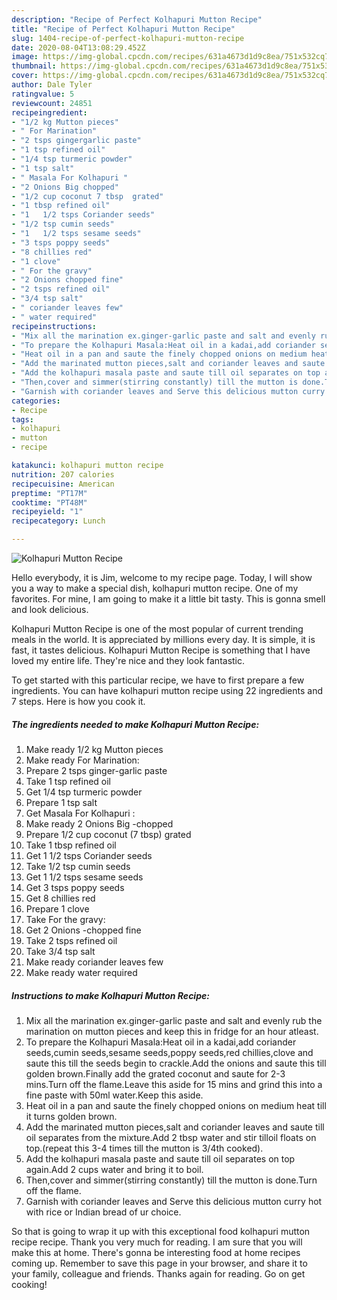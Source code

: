 ```yaml
---
description: "Recipe of Perfect Kolhapuri Mutton Recipe"
title: "Recipe of Perfect Kolhapuri Mutton Recipe"
slug: 1404-recipe-of-perfect-kolhapuri-mutton-recipe
date: 2020-08-04T13:08:29.452Z
image: https://img-global.cpcdn.com/recipes/631a4673d1d9c8ea/751x532cq70/kolhapuri-mutton-recipe-recipe-main-photo.jpg
thumbnail: https://img-global.cpcdn.com/recipes/631a4673d1d9c8ea/751x532cq70/kolhapuri-mutton-recipe-recipe-main-photo.jpg
cover: https://img-global.cpcdn.com/recipes/631a4673d1d9c8ea/751x532cq70/kolhapuri-mutton-recipe-recipe-main-photo.jpg
author: Dale Tyler
ratingvalue: 5
reviewcount: 24851
recipeingredient:
- "1/2 kg Mutton pieces"
- " For Marination"
- "2 tsps gingergarlic paste"
- "1 tsp refined oil"
- "1/4 tsp turmeric powder"
- "1 tsp salt"
- " Masala For Kolhapuri "
- "2 Onions Big chopped"
- "1/2 cup coconut 7 tbsp  grated"
- "1 tbsp refined oil"
- "1   1/2 tsps Coriander seeds"
- "1/2 tsp cumin seeds"
- "1   1/2 tsps sesame seeds"
- "3 tsps poppy seeds"
- "8 chillies red"
- "1 clove"
- " For the gravy"
- "2 Onions chopped fine"
- "2 tsps refined oil"
- "3/4 tsp salt"
- " coriander leaves few"
- " water required"
recipeinstructions:
- "Mix all the marination ex.ginger-garlic paste and salt and evenly rub the marination on mutton pieces and keep this in fridge for an hour atleast."
- "To prepare the Kolhapuri Masala:Heat oil in a kadai,add coriander seeds,cumin seeds,sesame seeds,poppy seeds,red chillies,clove and saute this till the seeds begin to crackle.Add the onions and saute this till golden brown.Finally add the grated coconut and saute for 2-3 mins.Turn off the flame.Leave this aside for 15 mins and grind this into a fine paste with 50ml water.Keep this aside."
- "Heat oil in a pan and saute the finely chopped onions on medium heat till it turns golden brown."
- "Add the marinated mutton pieces,salt and coriander leaves and saute till oil separates from the mixture.Add 2 tbsp water and stir tilloil floats on top.(repeat this 3-4 times till the mutton is 3/4th cooked)."
- "Add the kolhapuri masala paste and saute till oil separates on top again.Add 2 cups water and bring it to boil."
- "Then,cover and simmer(stirring constantly) till the mutton is done.Turn off the flame."
- "Garnish with coriander leaves and Serve this delicious mutton curry hot with rice or Indian bread of ur choice."
categories:
- Recipe
tags:
- kolhapuri
- mutton
- recipe

katakunci: kolhapuri mutton recipe 
nutrition: 207 calories
recipecuisine: American
preptime: "PT17M"
cooktime: "PT48M"
recipeyield: "1"
recipecategory: Lunch

---
```



![Kolhapuri Mutton Recipe](https://img-global.cpcdn.com/recipes/631a4673d1d9c8ea/751x532cq70/kolhapuri-mutton-recipe-recipe-main-photo.jpg)

Hello everybody, it is Jim, welcome to my recipe page. Today, I will show you a way to make a special dish, kolhapuri mutton recipe. One of my favorites. For mine, I am going to make it a little bit tasty. This is gonna smell and look delicious.



Kolhapuri Mutton Recipe is one of the most popular of current trending meals in the world. It is appreciated by millions every day. It is simple, it is fast, it tastes delicious. Kolhapuri Mutton Recipe is something that I have loved my entire life. They're nice and they look fantastic.


To get started with this particular recipe, we have to first prepare a few ingredients. You can have kolhapuri mutton recipe using 22 ingredients and 7 steps. Here is how you cook it.

<!--inarticleads1-->

##### The ingredients needed to make Kolhapuri Mutton Recipe:

1. Make ready 1/2 kg Mutton pieces
1. Make ready  For Marination:
1. Prepare 2 tsps ginger-garlic paste
1. Take 1 tsp refined oil
1. Get 1/4 tsp turmeric powder
1. Prepare 1 tsp salt
1. Get  Masala For Kolhapuri :
1. Make ready 2 Onions Big -chopped
1. Prepare 1/2 cup coconut (7 tbsp)  grated
1. Take 1 tbsp refined oil
1. Get 1   1/2 tsps Coriander seeds
1. Take 1/2 tsp cumin seeds
1. Get 1   1/2 tsps sesame seeds
1. Get 3 tsps poppy seeds
1. Get 8 chillies red
1. Prepare 1 clove
1. Take  For the gravy:
1. Get 2 Onions -chopped fine
1. Take 2 tsps refined oil
1. Take 3/4 tsp salt
1. Make ready  coriander leaves few
1. Make ready  water required




<!--inarticleads2-->

##### Instructions to make Kolhapuri Mutton Recipe:

1. Mix all the marination ex.ginger-garlic paste and salt and evenly rub the marination on mutton pieces and keep this in fridge for an hour atleast.
1. To prepare the Kolhapuri Masala:Heat oil in a kadai,add coriander seeds,cumin seeds,sesame seeds,poppy seeds,red chillies,clove and saute this till the seeds begin to crackle.Add the onions and saute this till golden brown.Finally add the grated coconut and saute for 2-3 mins.Turn off the flame.Leave this aside for 15 mins and grind this into a fine paste with 50ml water.Keep this aside.
1. Heat oil in a pan and saute the finely chopped onions on medium heat till it turns golden brown.
1. Add the marinated mutton pieces,salt and coriander leaves and saute till oil separates from the mixture.Add 2 tbsp water and stir tilloil floats on top.(repeat this 3-4 times till the mutton is 3/4th cooked).
1. Add the kolhapuri masala paste and saute till oil separates on top again.Add 2 cups water and bring it to boil.
1. Then,cover and simmer(stirring constantly) till the mutton is done.Turn off the flame.
1. Garnish with coriander leaves and Serve this delicious mutton curry hot with rice or Indian bread of ur choice.




So that is going to wrap it up with this exceptional food kolhapuri mutton recipe recipe. Thank you very much for reading. I am sure that you will make this at home. There's gonna be interesting food at home recipes coming up. Remember to save this page in your browser, and share it to your family, colleague and friends. Thanks again for reading. Go on get cooking!
